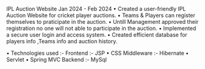 IPL Auction Website
Jan 2024 - Feb 2024
• Created a user-friendly IPL Auction Website for cricket player auctions.
• Teams & Players can register themselves to praticipate in the auction.
• Untill Management approved their registration no one will not able to participate in the auction.
• Implemented a secure user login and access system.
• Created efficient database for players info ,Teams info and auction history.

• Technologies used :-
 Frontend :- JSP • CSS
 Middleware :- Hibernate • Servlet • Spring MVC
 Backend :- MySql
